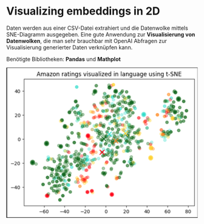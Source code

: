 # Visualizing embeddings in 2D

Daten werden aus einer CSV-Datei extrahiert und die Datenwolke mittels SNE-Diagramm ausgegeben.
Eine gute Anwendung zur **Visualisierung von Datenwolken**, die man sehr brauchbar mit OpenAI Abfragen zur Visualisierung generierter Daten verknüpfen kann.


Benötigte Bibliotheken: **Pandas** und **Mathplot**

![NSE-Diagramm generiert aus CSV-Daten](NSE-Diagramm.png)
